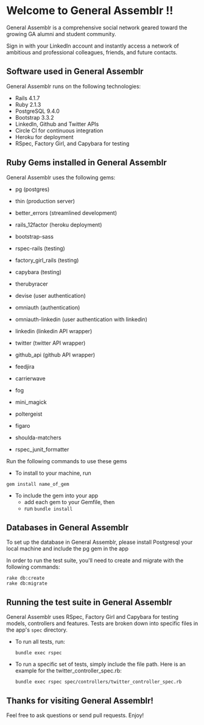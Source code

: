 # Welcome to General Assemblr !!

General Assemblr is a comprehensive social network geared toward the growing GA alumni and student community.

Sign in with your LinkedIn account and instantly access a network of ambitious and professional colleagues, friends, and future contacts.

## Software used in General Assemblr

General Assemblr runs on the following technologies:

* Rails 4.1.7
* Ruby 2.1.3
* PostgreSQL 9.4.0
* Bootstrap 3.3.2
* LinkedIn, Github and Twitter APIs
* Circle CI for continuous integration
* Heroku for deployment
* RSpec, Factory Girl, and Capybara for testing


## Ruby Gems installed in General Assemblr

General Assemblr uses the following gems:

* pg (postgres)
* thin (production server)
* better_errors (streamlined development)
* rails_12factor (heroku deployment)
* bootstrap-sass
* rspec-rails (testing)
* factory_girl_rails (testing)
* capybara (testing)

* therubyracer
* devise (user authentication)
* omniauth (authentication)
* omniauth-linkedin (user authentication with linkedin)
* linkedin (linkedin API wrapper)
* twitter (twitter API wrapper)
* github_api (github API wrapper)
* feedjira

* carrierwave
* fog
* mini_magick
* poltergeist
* figaro
* shoulda-matchers
* rspec_junit_formatter

Run the following commands to use these gems
* To install to your machine, run

```
gem install name_of_gem
```

* To include the gem into your app
	* add each gem to your Gemfile, then
	* run `bundle install`

## Databases in General Assemblr

To set up the database in General Assemblr, please install Postgresql your local machine and include the pg gem in the app

In order to run the test suite, you'll need to create and migrate with the following commands:
```
rake db:create
rake db:migrate
```

## Running the test suite in General Assemblr
General Assemblr uses RSpec, Factory Girl and Capybara for testing models, controllers and features.  Tests are broken down into specific files in the app's `spec` directory. 

* To run all tests, run:
	```
	bundle exec rspec
	```

* To run a specific set of tests, simply include the file path. Here is an example for the twitter_controller_spec.rb:
	```
	bundle exec rspec spec/controllers/twitter_controller_spec.rb
	```

## Thanks for visiting General Assemblr!

Feel free to ask questions or send pull requests. Enjoy!






